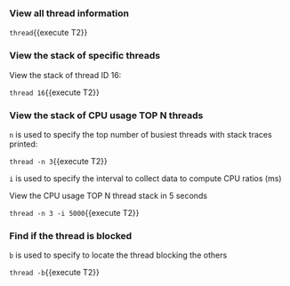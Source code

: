 ### View all thread information

`thread`{{execute T2}}

### View the stack of specific threads

View the stack of thread ID 16:

`thread 16`{{execute T2}}

### View the stack of CPU usage TOP N threads

`n` is used to specify the top number of busiest threads with stack traces printed:

`thread -n 3`{{execute T2}}

`i` is used to specify the interval to collect data to compute CPU ratios (ms)

View the CPU usage TOP N thread stack in 5 seconds

`thread -n 3 -i 5000`{{execute T2}}

### Find if the thread is blocked

`b` is used to specify to locate the thread blocking the others

`thread -b`{{execute T2}}
